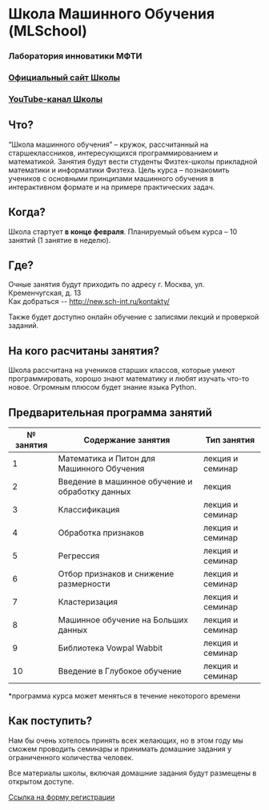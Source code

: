 # Школа Машинного Обучения (MLSchool)
### Лаборатория инноватики МФТИ

### [Официальный сайт Школы]()

### [YouTube-канал Школы]()

## Что?

“Школа машинного обучения” – кружок, рассчитанный на старшеклассников, интересующихся программированием и математикой. Занятия будут вести студенты Физтех-школы прикладной математики и информатики Физтеха. Цель курса – познакомить учеников с основными принципами машинного обучения в интерактивном формате и на примере практических задач.

## Когда?

Школа стартует **в конце февраля**. Планируемый объем курса – 10 занятий (1 занятие в неделю).

## Где?

Очные занятия будут приходить по адресу г. Москва, ул. Кременчугская, д. 13  
Как добраться -- http://new.sch-int.ru/kontakty/

Также будет доступно онлайн обучение с записями лекций и проверкой заданий.

## На кого расчитаны занятия?

Школа рассчитана на учеников старших классов, которые умеют программировать, хорошо знают математику и любят изучать что-то новое. Огромным плюсом будет знание языка Python.

## Предварительная программа занятий

|№ занятия|Содержание занятия|Тип занятия|
|---------|------------------|-----------|
|1| Математика и Питон для Машинного Обучения | лекция и семинар |
|2| Введение в машинное обучение и обработку данных | лекция |  
|3| Классификация | лекция и семинар |
|4| Обработка признаков | лекция и семинар |
|5| Регрессия | лекция и семинар |
|6| Отбор признаков и снижение размерности |  лекция и семинар |
|7| Кластеризация | лекция и семинар |
|8| Машинное обучение на Больших данных |  лекция и семинар |
|9| Библиотека Vowpal Wabbit | лекция и семинар |
|10| Введение в Глубокое обучение | лекция и семинар |

*программа курса может меняться в течение некоторого времени

## Как поступить?

Нам бы очень хотелось принять всех желающих, но в этом году мы сможем проводить семинары и принимать домашние задания у ограниченного количества человек.

Все материалы школы, включая домашние задания будут размещены в открытом доступе.

[Cсылка на форму регистрации]()
